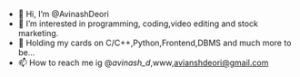 - 👋 Hi, I’m @AvinashDeori
- 👀 I’m interested in programming, coding,video editing and stock marketing.
- 🌱 Holding my cards on  C/C++,Python,Frontend,DBMS and much more to be...
- 📫 How to reach me ig @_avinash_d_,www,avianshdeori@gmail.com
<!--
AvinashDeori/AvinashDeoei is a ✨ special ✨ repository because its `README.md` (this file) appears on your GitHub profile.
You can click the Preview link to take a look at your changes.
--->

